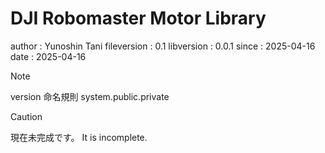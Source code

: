 # DJI Robomaster Motor Library
author      : Yunoshin Tani
fileversion : 0.1
libversion  : 0.0.1
since       : 2025-04-16
date        : 2025-04-16

> [!NOTE]
> version 命名規則
> system.public.private

> [!CAUTION]
> 現在未完成です。
> It is incomplete.
